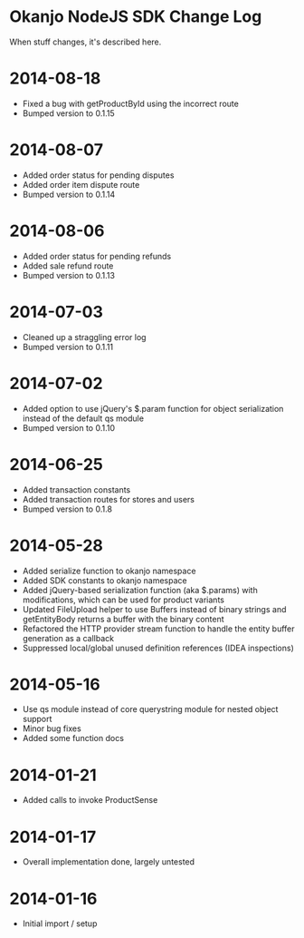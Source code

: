
# Okanjo NodeJS SDK Change Log

When stuff changes, it's described here.

# 2014-08-18
 * Fixed a bug with getProductById using the incorrect route
 * Bumped version to 0.1.15

# 2014-08-07
 * Added order status for pending disputes
 * Added order item dispute route
 * Bumped version to 0.1.14

# 2014-08-06
 * Added order status for pending refunds
 * Added sale refund route
 * Bumped version to 0.1.13

# 2014-07-03
 * Cleaned up a straggling error log
 * Bumped version to 0.1.11

# 2014-07-02
 * Added option to use jQuery's $.param function for object serialization instead of the default qs module
 * Bumped version to 0.1.10

# 2014-06-25
 * Added transaction constants
 * Added transaction routes for stores and users
 * Bumped version to 0.1.8

# 2014-05-28
 * Added serialize function to okanjo namespace
 * Added SDK constants to okanjo namespace
 * Added jQuery-based serialization function (aka $.params) with modifications, which can be used for product variants
 * Updated FileUpload helper to use Buffers instead of binary strings and getEntityBody returns a buffer with the binary content
 * Refactored the HTTP provider stream function to handle the entity buffer generation as a callback
 * Suppressed local/global unused definition references (IDEA inspections)

# 2014-05-16
 * Use qs module instead of core querystring module for nested object support
 * Minor bug fixes
 * Added some function docs

# 2014-01-21
 * Added calls to invoke ProductSense

# 2014-01-17
 * Overall implementation done, largely untested
 
# 2014-01-16
 * Initial import / setup